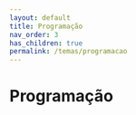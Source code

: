 ```yaml
---
layout: default
title: Programação
nav_order: 3
has_children: true
permalink: /temas/programacao
---
```


# Programação